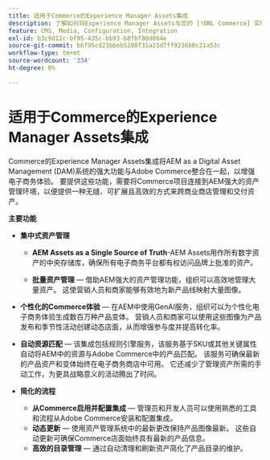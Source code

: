 ```yaml
---
title: 适用于Commerce的Experience Manager Assets集成
description: 了解如何将Experience Manager Assets与您的 [!DNL Commerce] 实例集成，以访问要在您的商店中使用的无数媒体资源。
feature: CMS, Media, Configuration, Integration
exl-id: b3c9d12c-bf95-435c-bb93-b8fbf80d084e
source-git-commit: b6f95cd23bbeb5200f31a23d7ff9216b0c21a53c
workflow-type: tm+mt
source-wordcount: '334'
ht-degree: 0%

---
```


# 适用于Commerce的Experience Manager Assets集成

Commerce的Experience Manager Assets集成将AEM as a Digital Asset Management (DAM)系统的强大功能与Adobe Commerce整合在一起，以增强电子商务体验。 要提供这些功能，需要将Commerce项目连接到AEM强大的资产管理环境，以便提供一种无缝、可扩展且高效的方式来跨商业商店管理和交付资产。

**主要功能**

- **集中式资产管理**

   - **AEM Assets as a Single Source of Truth**-AEM Assets用作所有数字资产的中央存储库，确保所有电子商务平台都有权访问品牌上批准的资产。

   - **批量资产管理** — 借助AEM强大的资产管理功能，组织可以高效地管理大量资产。 这使营销人员和商家能够有效地为新产品线映射大量图像。

- **个性化的Commerce体验** — 在AEM中使用GenAI服务，组织可以为个性化电子商务体验生成数百万种产品变体。 营销人员和商家可以使用这些图像为产品发布和季节性活动创建动态店面，从而增强参与度并提高转化率。

- **自动资源匹配** — 该集成包括规则引擎服务，该服务基于SKU或其他关键属性自动将AEM中的资源与Adobe Commerce中的产品匹配。 该服务可确保最新的产品资产和变体始终在电子商务商店中可用。 它还减少了管理资产所需的手动工作，为更具战略意义的活动腾出了时间。

- **简化的流程**

   - **从Commerce启用并配置集成** — 管理员和开发人员可以使用熟悉的工具和流程从Adobe Commerce安装和配置集成。
   - **动态更新** — 使用资产管理系统中的最新更改保持产品图像最新。 这些自动更新可确保Commerce店面始终具有最新的产品信息。
   - **高效的目录管理** — 通过自动清理和刷新资产简化了产品目录的维护。
